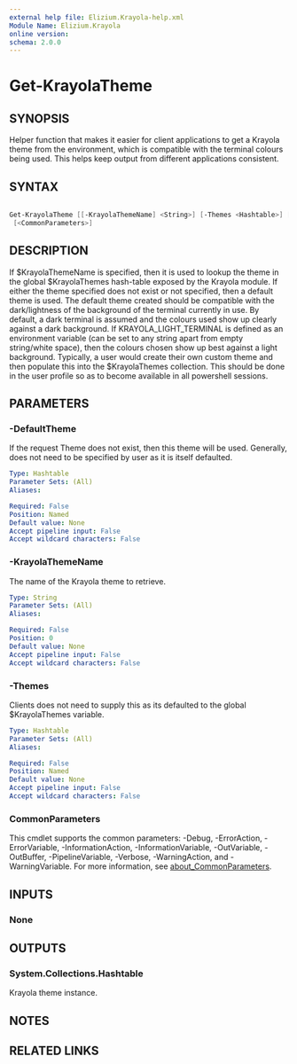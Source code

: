 ```yaml
---
external help file: Elizium.Krayola-help.xml
Module Name: Elizium.Krayola
online version:
schema: 2.0.0
---
```


# Get-KrayolaTheme

## SYNOPSIS

Helper function that makes it easier for client applications to get a Krayola theme
from the environment, which is compatible with the terminal colours being used.
This helps keep output from different applications consistent.

## SYNTAX

```powershell

Get-KrayolaTheme [[-KrayolaThemeName] <String>] [-Themes <Hashtable>] [-DefaultTheme <Hashtable>]
 [<CommonParameters>]

```

## DESCRIPTION

If $KrayolaThemeName is specified, then it is used to lookup the theme in the global
$KrayolaThemes hash-table exposed by the Krayola module. If either the theme specified
does not exist or not specified, then a default theme is used. The default theme created
should be compatible with the dark/lightness of the background of the terminal currently
in use. By default, a dark terminal is assumed and the colours used show up clearly
against a dark background. If KRAYOLA_LIGHT_TERMINAL is defined as an environment
variable (can be set to any string apart from empty string/white space), then the colours
chosen show up best against a light background. Typically, a user would create their
own custom theme and then populate this into the $KrayolaThemes collection. This should
be done in the user profile so as to become available in all powershell sessions.

## PARAMETERS

### -DefaultTheme

If the request Theme does not exist, then this theme will be used. Generally, does not need to be specified by user as it is itself defaulted.

```yaml
Type: Hashtable
Parameter Sets: (All)
Aliases:

Required: False
Position: Named
Default value: None
Accept pipeline input: False
Accept wildcard characters: False
```

### -KrayolaThemeName

The name of the Krayola theme to retrieve.

```yaml
Type: String
Parameter Sets: (All)
Aliases:

Required: False
Position: 0
Default value: None
Accept pipeline input: False
Accept wildcard characters: False
```

### -Themes

Clients does not need to supply this as its defaulted to the global $KrayolaThemes variable.

```yaml
Type: Hashtable
Parameter Sets: (All)
Aliases:

Required: False
Position: Named
Default value: None
Accept pipeline input: False
Accept wildcard characters: False
```

### CommonParameters

This cmdlet supports the common parameters: -Debug, -ErrorAction, -ErrorVariable, -InformationAction, -InformationVariable, -OutVariable, -OutBuffer, -PipelineVariable, -Verbose, -WarningAction, and -WarningVariable. For more information, see [about_CommonParameters](http://go.microsoft.com/fwlink/?LinkID=113216).

## INPUTS

### None

## OUTPUTS

### System.Collections.Hashtable

Krayola theme instance.

## NOTES

## RELATED LINKS
